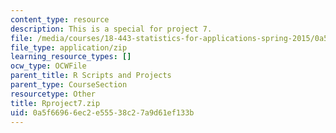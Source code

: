 ```yaml
---
content_type: resource
description: This is a special for project 7.
file: /media/courses/18-443-statistics-for-applications-spring-2015/0a5f66966ec2e55538c27a9d61ef133b_Rproject7.zip
file_type: application/zip
learning_resource_types: []
ocw_type: OCWFile
parent_title: R Scripts and Projects
parent_type: CourseSection
resourcetype: Other
title: Rproject7.zip
uid: 0a5f6696-6ec2-e555-38c2-7a9d61ef133b
---
```

